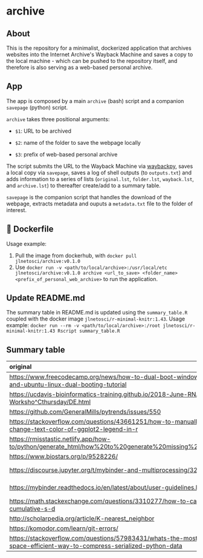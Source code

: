 # archive

## About

This is the repository for a minimalist, dockerized application that archives websites into the Internet Archive's Wayback Machine and saves a copy to the local machine - which can be pushed to the repository itself, and therefore is also serving as a web-based personal archive.

## App

The app is composed by a main `archive` (bash) script and a companion `savepage` (python) script.

`archive` takes three positional arguments:

-   `$1`: URL to be archived

-   `$2`: name of the folder to save the webpage locally

-   `$3`: prefix of web-based personal archive

The script submits the URL to the Wayback Machine via [waybackpy](https://pypi.org/project/waybackpy/), saves a local copy via `savepage`, saves a log of shell outputs (to `outputs.txt`) and adds information to a series of lists (`original.lst`, `folder.lst`, `wayback.lst`, and `archive.lst`) to thereafter create/add to a summary table.

`savepage` is the companion script that handles the download of the webpage, extracts metadata and ouputs a `metadata.txt` file to the folder of interest.

## 🐳 Dockerfile

Usage example:

1.  Pull the image from dockerhub, with `docker pull jlnetosci/archive:v0.1.0`
2.  Use `docker run -v <path/to/local/archive>:/usr/local/etc jlnetosci/archive:v0.1.0 archive <url_to_save> <folder_name> <prefix_of_personal_web_archive>` to run the application.

## Update README.md

The summary table in README.md is updated using the `summary_table.R` coupled with the docker image `jlnetosci/r-minimal-knitr:1.43`. Usage example: `docker run --rm -v <path/to/local/archive>:/root jlnetosci/r-minimal-knitr:1.43 Rscript summary_table.R`

## Summary table

|original                                                                                                           |wayback                                                                                                                                                       |page                                                                                                                                            |
|:------------------------------------------------------------------------------------------------------------------|:-------------------------------------------------------------------------------------------------------------------------------------------------------------|:-----------------------------------------------------------------------------------------------------------------------------------------------|
|https://www.freecodecamp.org/news/how-to-dual-boot-windows-10-and-ubuntu-linux-dual-booting-tutorial               |https://web.archive.org/web/20230703192448/https://www.freecodecamp.org/news/how-to-dual-boot-windows-10-and-ubuntu-linux-dual-booting-tutorial               |https://raw.githack.com/jlnetosci/archive/main/pages/ubuntu_dual_boot/how-to-dual-boot-windows-10-and-ubuntu-linux-dual-booting-tutorial.html   |
|https://ucdavis-bioinformatics-training.github.io/2018-June-RNA-Seq-Worksho^Cthursday/DE.html                      |https://web.archive.org/web/20230705131451/https://ucdavis-bioinformatics-training.github.io/2018-June-RNA-Seq-Workshop/thursday/DE.html                      |https://raw.githack.com/jlnetosci/archive/main/pages/RNAseq_tutorial/DE.html                                                                    |
|https://github.com/GeneralMills/pytrends/issues/550                                                                |https://web.archive.org/web/20230710101645/https://github.com/GeneralMills/pytrends/issues/550                                                                |https://raw.githack.com/jlnetosci/archive/main/pages/google_trends_issues/550.html                                                              |
|https://stackoverflow.com/questions/43661251/how-to-manually-change-text-color-of-ggplot2-legend-in-r              |https://web.archive.org/web/20230711221055/https://stackoverflow.com/questions/43661251/how-to-manually-change-text-color-of-ggplot2-legend-in-r              |https://raw.githack.com/jlnetosci/archive/main/pages/ggplot2_legend_text_color/how-to-manually-change-text-color-of-ggplot2-legend-in-r.html    |
|https://rmisstastic.netlify.app/how-to/python/generate_html/how%20to%20generate%20missing%20values                 |https://web.archive.org/web/20230718105110/https://rmisstastic.netlify.app/how-to/python/generate_html/how%20to%20generate%20missing%20values                 |https://raw.githack.com/jlnetosci/archive/main/pages/missing_values_python/how%20to%20generate%20missing%20values.html                          |
|https://www.biostars.org/p/9528226/                                                                                |https://web.archive.org/web/20230725081931/https://www.biostars.org/p/9528226/                                                                                |https://raw.githack.com/jlnetosci/archive/main/pages/public_bioinformatics_servers/index.html                                                   |
|https://discourse.jupyter.org/t/mybinder-and-multiprocessing/3238                                                  |https://web.archive.org/web/20230725165857/https://discourse.jupyter.org/t/mybinder-and-multiprocessing/3238                                                  |https://raw.githack.com/jlnetosci/archive/main/pages/mybinder_multiprocessing/3238.html                                                         |
|https://mybinder.readthedocs.io/en/latest/about/user-guidelines.html                                               |https://web.archive.org/web/20230725170057/https://mybinder.readthedocs.io/en/latest/about/user-guidelines.html                                               |https://raw.githack.com/jlnetosci/archive/main/pages/mybinder_guidelines/user-guidelines.html                                                   |
|https://math.stackexchange.com/questions/3310277/how-to-calculate-cumulative-s-d                                   |https://web.archive.org/web/20230727155624/https://math.stackexchange.com/questions/3310277/how-to-calculate-cumulative-s-d                                   |https://raw.githack.com/jlnetosci/archive/main/pages/cumulative_standard_deviation/how-to-calculate-cumulative-s-d.html                         |
|http://scholarpedia.org/article/K-nearest_neighbor                                                                 |https://web.archive.org/web/20230728182404/http://scholarpedia.org/article/K-nearest_neighbor                                                                 |https://raw.githack.com/jlnetosci/archive/main/pages/knn_datasets/K-nearest_neighbor.html                                                       |
|https://komodor.com/learn/git-errors/                                                                              |https://web.archive.org/web/20230802122746/https://komodor.com/learn/git-errors/                                                                              |https://raw.githack.com/jlnetosci/archive/main/pages/git_errors/index.html                                                                      |
|https://stackoverflow.com/questions/57983431/whats-the-most-space-efficient-way-to-compress-serialized-python-data |https://web.archive.org/web/20230803141338/https://stackoverflow.com/questions/57983431/whats-the-most-space-efficient-way-to-compress-serialized-python-data |https://raw.githack.com/jlnetosci/archive/main/pages/compress_pickle/whats-the-most-space-efficient-way-to-compress-serialized-python-data.html |
